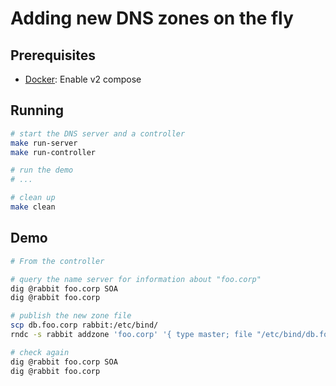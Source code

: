 # Adding new DNS zones on the fly

## Prerequisites 

* [Docker](https://www.docker.com/): Enable v2 compose

## Running 

```bash
# start the DNS server and a controller 
make run-server
make run-controller

# run the demo
# ...

# clean up
make clean
```

## Demo

```bash
# From the controller

# query the name server for information about "foo.corp"
dig @rabbit foo.corp SOA
dig @rabbit foo.corp

# publish the new zone file 
scp db.foo.corp rabbit:/etc/bind/
rndc -s rabbit addzone 'foo.corp' '{ type master; file "/etc/bind/db.foo.corp"; };'

# check again
dig @rabbit foo.corp SOA
dig @rabbit foo.corp
```

